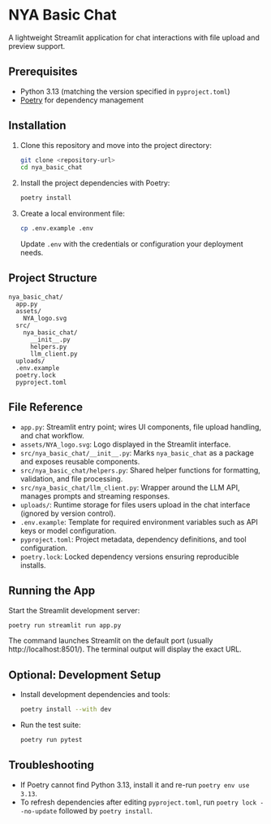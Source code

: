 # NYA Basic Chat

A lightweight Streamlit application for chat interactions with file upload and preview support.

## Prerequisites
- Python 3.13 (matching the version specified in `pyproject.toml`)
- [Poetry](https://python-poetry.org/docs/#installation) for dependency management

## Installation
1. Clone this repository and move into the project directory:
   ```bash
   git clone <repository-url>
   cd nya_basic_chat
   ```
2. Install the project dependencies with Poetry:
   ```bash
   poetry install
   ```
3. Create a local environment file:
   ```bash
   cp .env.example .env
   ```
   Update `.env` with the credentials or configuration your deployment needs.

## Project Structure
```
nya_basic_chat/
  app.py
  assets/
    NYA_logo.svg
  src/
    nya_basic_chat/
      __init__.py
      helpers.py
      llm_client.py
  uploads/
  .env.example
  poetry.lock
  pyproject.toml
```

## File Reference
- `app.py`: Streamlit entry point; wires UI components, file upload handling, and chat workflow.
- `assets/NYA_logo.svg`: Logo displayed in the Streamlit interface.
- `src/nya_basic_chat/__init__.py`: Marks `nya_basic_chat` as a package and exposes reusable components.
- `src/nya_basic_chat/helpers.py`: Shared helper functions for formatting, validation, and file processing.
- `src/nya_basic_chat/llm_client.py`: Wrapper around the LLM API, manages prompts and streaming responses.
- `uploads/`: Runtime storage for files users upload in the chat interface (ignored by version control).
- `.env.example`: Template for required environment variables such as API keys or model configuration.
- `pyproject.toml`: Project metadata, dependency definitions, and tool configuration.
- `poetry.lock`: Locked dependency versions ensuring reproducible installs.

## Running the App
Start the Streamlit development server:
```bash
poetry run streamlit run app.py
```
The command launches Streamlit on the default port (usually http://localhost:8501/). The terminal output will display the exact URL.

## Optional: Development Setup
- Install development dependencies and tools:
  ```bash
  poetry install --with dev
  ```
- Run the test suite:
  ```bash
  poetry run pytest
  ```

## Troubleshooting
- If Poetry cannot find Python 3.13, install it and re-run `poetry env use 3.13`.
- To refresh dependencies after editing `pyproject.toml`, run `poetry lock --no-update` followed by `poetry install`.
